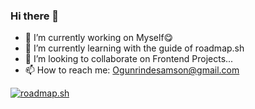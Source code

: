 ### Hi there 👋

- 🔭 I’m currently working on Myself😋
- 🌱 I’m currently learning with the guide of roadmap.sh
- 👯 I’m looking to collaborate on Frontend Projects...
- 📫 How to reach me: Ogunrindesamson@gmail.com

<a href="https://roadmap.sh"><img src="https://api.roadmap.sh/v1-badge/tall/65b0e34f0c548122832d8b1e?variant=dark" alt="roadmap.sh"/></a>

